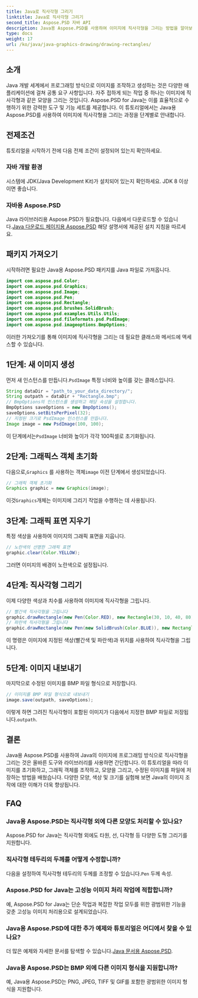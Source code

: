 ```yaml
---
title: Java로 직사각형 그리기
linktitle: Java로 직사각형 그리기
second_title: Aspose.PSD 자바 API
description: Java용 Aspose.PSD를 사용하여 이미지에 직사각형을 그리는 방법을 알아보세요. 이 튜토리얼은 Java 개발자를 단계별로 안내합니다. 이미지 조작 작업에 적합합니다.
type: docs
weight: 17
url: /ko/java/java-graphics-drawing/drawing-rectangles/
---
```

## 소개
Java 개발 세계에서 프로그래밍 방식으로 이미지를 조작하고 생성하는 것은 다양한 애플리케이션에 걸쳐 공통 요구 사항입니다. 자주 접하게 되는 작업 중 하나는 이미지에 직사각형과 같은 모양을 그리는 것입니다. Aspose.PSD for Java는 이를 효율적으로 수행하기 위한 강력한 도구 및 기능 세트를 제공합니다. 이 튜토리얼에서는 Java용 Aspose.PSD를 사용하여 이미지에 직사각형을 그리는 과정을 단계별로 안내합니다.
## 전제조건
튜토리얼을 시작하기 전에 다음 전제 조건이 설정되어 있는지 확인하세요.
### 자바 개발 환경
시스템에 JDK(Java Development Kit)가 설치되어 있는지 확인하세요. JDK 8 이상이면 좋습니다.
### 자바용 Aspose.PSD
 Java 라이브러리용 Aspose.PSD가 필요합니다. 다음에서 다운로드할 수 있습니다.[Java 다운로드 페이지용 Aspose.PSD](https://releases.aspose.com/psd/java/) 해당 설명서에 제공된 설치 지침을 따르세요.
## 패키지 가져오기
시작하려면 필요한 Java용 Aspose.PSD 패키지를 Java 파일로 가져옵니다.
```java
import com.aspose.psd.Color;
import com.aspose.psd.Graphics;
import com.aspose.psd.Image;
import com.aspose.psd.Pen;
import com.aspose.psd.Rectangle;
import com.aspose.psd.brushes.SolidBrush;
import com.aspose.psd.examples.Utils.Utils;
import com.aspose.psd.fileformats.psd.PsdImage;
import com.aspose.psd.imageoptions.BmpOptions;
```
이러한 가져오기를 통해 이미지에 직사각형을 그리는 데 필요한 클래스와 메서드에 액세스할 수 있습니다.
## 1단계: 새 이미지 생성
 먼저 새 인스턴스를 만듭니다.`PsdImage` 특정 너비와 높이를 갖는 클래스입니다.
```java
String dataDir = "path_to_your_data_directory/";
String outpath = dataDir + "Rectangle.bmp";
// BmpOptions의 인스턴스를 생성하고 해당 속성을 설정합니다.
BmpOptions saveOptions = new BmpOptions();
saveOptions.setBitsPerPixel(32);
// 지정된 크기로 PsdImage 인스턴스를 만듭니다.
Image image = new PsdImage(100, 100);
```
 이 단계에서는`PsdImage` 너비와 높이가 각각 100픽셀로 초기화됩니다.
## 2단계: 그래픽스 객체 초기화
 다음으로,`Graphics` 를 사용하는 객체`image` 이전 단계에서 생성되었습니다.
```java
// 그래픽 객체 초기화
Graphics graphic = new Graphics(image);
```
 이것`Graphics`개체는 이미지에 그리기 작업을 수행하는 데 사용됩니다.
## 3단계: 그래픽 표면 지우기
특정 색상을 사용하여 이미지의 그래픽 표면을 지웁니다.
```java
// 노란색의 선명한 그래픽 표면
graphic.clear(Color.YELLOW);
```
그러면 이미지의 배경이 노란색으로 설정됩니다.
## 4단계: 직사각형 그리기
이제 다양한 색상과 치수를 사용하여 이미지에 직사각형을 그립니다.
```java
// 빨간색 직사각형을 그립니다
graphic.drawRectangle(new Pen(Color.RED), new Rectangle(30, 10, 40, 80));
// 파란색 직사각형을 그립니다
graphic.drawRectangle(new Pen(new SolidBrush(Color.BLUE)), new Rectangle(10, 30, 80, 40));
```
이 명령은 이미지에 지정된 색상(빨간색 및 파란색)과 위치를 사용하여 직사각형을 그립니다.
## 5단계: 이미지 내보내기
마지막으로 수정된 이미지를 BMP 파일 형식으로 저장합니다.
```java
// 이미지를 BMP 파일 형식으로 내보내기
image.save(outpath, saveOptions);
```
 이렇게 하면 그려진 직사각형이 포함된 이미지가 다음에서 지정한 BMP 파일로 저장됩니다.`outpath`.

## 결론
Java용 Aspose.PSD를 사용하여 Java의 이미지에 프로그래밍 방식으로 직사각형을 그리는 것은 올바른 도구와 라이브러리를 사용하면 간단합니다. 이 튜토리얼을 따라 이미지를 초기화하고, 그래픽 객체를 조작하고, 모양을 그리고, 수정된 이미지를 파일에 저장하는 방법을 배웠습니다. 다양한 모양, 색상 및 크기를 실험해 보면 Java의 이미지 조작에 대한 이해가 더욱 향상됩니다.
## FAQ
### Java용 Aspose.PSD는 직사각형 외에 다른 모양도 처리할 수 있나요?
Aspose.PSD for Java는 직사각형 외에도 타원, 선, 다각형 등 다양한 도형 그리기를 지원합니다.
### 직사각형 테두리의 두께를 어떻게 수정합니까?
 다음을 설정하여 직사각형 테두리의 두께를 조정할 수 있습니다.`Pen` 두께 속성.
### Aspose.PSD for Java는 고성능 이미지 처리 작업에 적합합니까?
예, Aspose.PSD for Java는 단순 작업과 복잡한 작업 모두를 위한 광범위한 기능을 갖춘 고성능 이미지 처리용으로 설계되었습니다.
### Java용 Aspose.PSD에 대한 추가 예제와 튜토리얼은 어디에서 찾을 수 있나요?
 더 많은 예제와 자세한 문서를 탐색할 수 있습니다.[Java 문서용 Aspose.PSD](https://reference.aspose.com/psd/java/).
### Java용 Aspose.PSD는 BMP 외에 다른 이미지 형식을 지원합니까?
예, Java용 Aspose.PSD는 PNG, JPEG, TIFF 및 GIF를 포함한 광범위한 이미지 형식을 지원합니다.